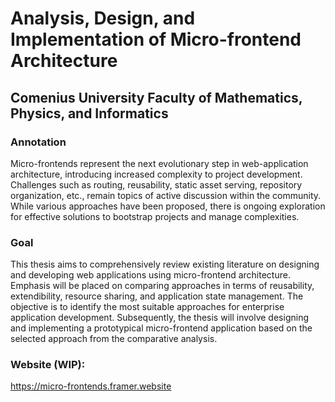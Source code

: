 # Analysis, Design, and Implementation of Micro-frontend Architecture
## Comenius University Faculty of Mathematics, Physics, and Informatics

### Annotation
Micro-frontends represent the next evolutionary step in web-application architecture, introducing increased complexity to project development. Challenges such as routing, reusability, static asset serving, repository organization, etc., remain topics of active discussion within the community. While various approaches have been proposed, there is ongoing exploration for effective solutions to bootstrap projects and manage complexities.

### Goal
This thesis aims to comprehensively review existing literature on designing and developing web applications using micro-frontend architecture. Emphasis will be placed on comparing approaches in terms of reusability, extendibility, resource sharing, and application state management. The objective is to identify the most suitable approaches for enterprise application development. Subsequently, the thesis will involve designing and implementing a prototypical micro-frontend application based on the selected approach from the comparative analysis.

### Website (WIP):
https://micro-frontends.framer.website
